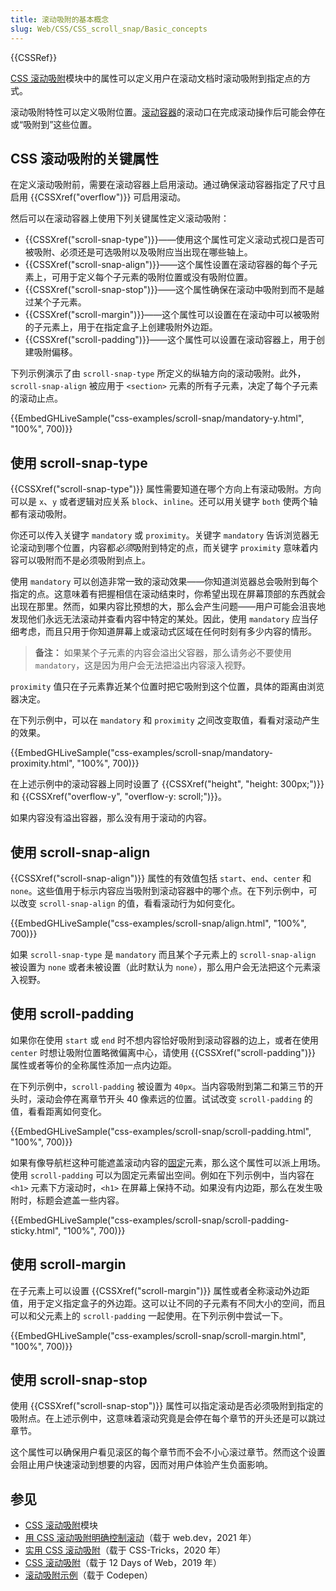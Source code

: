 ```yaml
---
title: 滚动吸附的基本概念
slug: Web/CSS/CSS_scroll_snap/Basic_concepts
---
```


{{CSSRef}}

[CSS 滚动吸附](/zh-CN/docs/Web/CSS/CSS_scroll_snap)模块中的属性可以定义用户在滚动文档时滚动吸附到指定点的方式。

滚动吸附特性可以定义吸附位置。[滚动容器](/zh-CN/docs/Glossary/Scroll_container)的滚动口在完成滚动操作后可能会停在或“吸附到”这些位置。

## CSS 滚动吸附的关键属性

在定义滚动吸附前，需要在滚动容器上启用滚动。通过确保滚动容器指定了尺寸且启用 {{CSSXref("overflow")}} 可启用滚动。

然后可以在滚动容器上使用下列关键属性定义滚动吸附：

- {{CSSXref("scroll-snap-type")}}——使用这个属性可定义滚动式视口是否可被吸附、必须还是可选吸附以及吸附应当出现在哪些轴上。
- {{CSSXref("scroll-snap-align")}}——这个属性设置在滚动容器的每个子元素上，可用于定义每个子元素的吸附位置或没有吸附位置。
- {{CSSXref("scroll-snap-stop")}}——这个属性确保在滚动中吸附到而不是越过某个子元素。
- {{CSSXref("scroll-margin")}}——这个属性可以设置在在滚动中可以被吸附的子元素上，用于在指定盒子上创建吸附外边距。
- {{CSSXref("scroll-padding")}}——这个属性可以设置在滚动容器上，用于创建吸附偏移。

下列示例演示了由 `scroll-snap-type` 所定义的纵轴方向的滚动吸附。此外，`scroll-snap-align` 被应用于 `<section>` 元素的所有子元素，决定了每个子元素的滚动止点。

{{EmbedGHLiveSample("css-examples/scroll-snap/mandatory-y.html", "100%", 700)}}

## 使用 scroll-snap-type

{{CSSXref("scroll-snap-type")}} 属性需要知道在哪个方向上有滚动吸附。方向可以是 `x`、`y` 或者逻辑对应关系 `block`、`inline`。还可以用关键字 `both` 使两个轴都有滚动吸附。

你还可以传入关键字 `mandatory` 或 `proximity`。关键字 `mandatory` 告诉浏览器无论滚动到哪个位置，内容都*必须*吸附到特定的点，而关键字 `proximity` 意味着内容可以吸附而不是必须吸附到点上。

使用 `mandatory` 可以创造非常一致的滚动效果——你知道浏览器总会吸附到每个指定的点。这意味着有把握相信在滚动结束时，你希望出现在屏幕顶部的东西就会出现在那里。然而，如果内容比预想的大，那么会产生问题——用户可能会沮丧地发现他们永远无法滚动并查看内容中特定的某处。因此，使用 `mandatory` 应当仔细考虑，而且只用于你知道屏幕上或滚动式区域在任何时刻有多少内容的情形。

> **备注：** 如果某个子元素的内容会溢出父容器，那么请务必不要使用 `mandatory`，这是因为用户会无法把溢出内容滚入视野。

`proximity` 值只在子元素靠近某个位置时把它吸附到这个位置，具体的距离由浏览器决定。

在下列示例中，可以在 `mandatory` 和 `proximity` 之间改变取值，看看对滚动产生的效果。

{{EmbedGHLiveSample("css-examples/scroll-snap/mandatory-proximity.html", "100%", 700)}}

在上述示例中的滚动容器上同时设置了 {{CSSXref("height", "height: 300px;")}} 和 {{CSSXref("overflow-y", "overflow-y: scroll;")}}。

如果内容没有溢出容器，那么没有用于滚动的内容。

## 使用 scroll-snap-align

{{CSSXref("scroll-snap-align")}} 属性的有效值包括 `start`、`end`、`center` 和 `none`。这些值用于标示内容应当吸附到滚动容器中的哪个点。在下列示例中，可以改变 `scroll-snap-align` 的值，看看滚动行为如何变化。

{{EmbedGHLiveSample("css-examples/scroll-snap/align.html", "100%", 700)}}

如果 `scroll-snap-type` 是 `mandatory` 而且某个子元素上的 `scroll-snap-align` 被设置为 `none` 或者未被设置（此时默认为 `none`），那么用户会无法把这个元素滚入视野。

## 使用 scroll-padding

如果你在使用 `start` 或 `end` 时不想内容恰好吸附到滚动容器的边上，或者在使用 `center` 时想让吸附位置略微偏离中心，请使用 {{CSSXref("scroll-padding")}} 属性或者等价的全称属性添加一点内边距。

在下列示例中，`scroll-padding` 被设置为 `40px`。当内容吸附到第二和第三节的开头时，滚动会停在离章节开头 40 像素远的位置。试试改变 `scroll-padding` 的值，看看距离如何变化。

{{EmbedGHLiveSample("css-examples/scroll-snap/scroll-padding.html", "100%", 700)}}

如果有像导航栏这种可能遮盖滚动内容的[固定](/zh-CN/docs/Web/CSS/position#固定定位)元素，那么这个属性可以派上用场。使用 `scroll-padding` 可以为固定元素留出空间。例如在下列示例中，当内容在 `<h1>` 元素下方滚动时，`<h1>` 在屏幕上保持不动。如果没有内边距，那么在发生吸附时，标题会遮盖一些内容。

{{EmbedGHLiveSample("css-examples/scroll-snap/scroll-padding-sticky.html", "100%", 700)}}

## 使用 scroll-margin

在子元素上可以设置 {{CSSXref("scroll-margin")}} 属性或者全称滚动外边距值，用于定义指定盒子的外边距。这可以让不同的子元素有不同大小的空间，而且可以和父元素上的 `scroll-padding` 一起使用。在下列示例中尝试一下。

{{EmbedGHLiveSample("css-examples/scroll-snap/scroll-margin.html", "100%", 700)}}

## 使用 scroll-snap-stop

使用 {{CSSXref("scroll-snap-stop")}} 属性可以指定滚动是否必须吸附到指定的吸附点。在上述示例中，这意味着滚动究竟是会停在每个章节的开头还是可以跳过章节。

这个属性可以确保用户看见滚区的每个章节而不会不小心滚过章节。然而这个设置会阻止用户快速滚动到想要的内容，因而对用户体验产生负面影响。

## 参见

- [CSS 滚动吸附](/zh-CN/docs/Web/CSS/CSS_scroll_snap)模块
- [用 CSS 滚动吸附明确控制滚动](https://web.dev/css-scroll-snap/)（载于 web.dev，2021 年）
- [实用 CSS 滚动吸附](https://css-tricks.com/practical-css-scroll-snapping/)（载于 CSS-Tricks，2020 年）
- [CSS 滚动吸附](https://12daysofweb.dev/2022/css-scroll-snap/)（载于 12 Days of Web，2019 年）
- [滚动吸附示例](https://codepen.io/collection/KpqBGW)（载于 Codepen）
